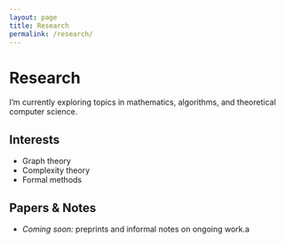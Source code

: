 ```yaml
---
layout: page
title: Research
permalink: /research/
---
```


# Research

I’m currently exploring topics in mathematics, algorithms, and theoretical computer science.

## Interests
- Graph theory
- Complexity theory
- Formal methods

## Papers & Notes
- _Coming soon:_ preprints and informal notes on ongoing work.a
